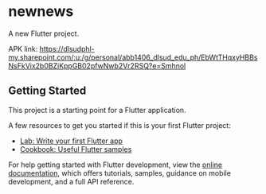 # newnews

A new Flutter project.

APK link: https://dlsudphl-my.sharepoint.com/:u:/g/personal/abb1406_dlsud_edu_ph/EbWtTHqxyHBBsNsFkVix2b0BZiKppGB02pfwNwb2Vr2RSQ?e=Smhnol

## Getting Started

This project is a starting point for a Flutter application.

A few resources to get you started if this is your first Flutter project:

- [Lab: Write your first Flutter app](https://docs.flutter.dev/get-started/codelab)
- [Cookbook: Useful Flutter samples](https://docs.flutter.dev/cookbook)

For help getting started with Flutter development, view the
[online documentation](https://docs.flutter.dev/), which offers tutorials,
samples, guidance on mobile development, and a full API reference.
